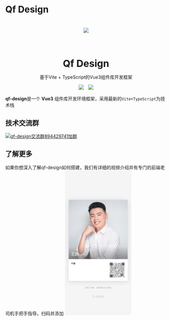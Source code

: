 # Qf Design

<div style="text-align:center;margin:40px 0;width:100%;">
  <img src="https://gw.alipayobjects.com/mdn/rms_08e378/afts/img/A*P0S-QIRUbsUAAAAAAAAAAABkARQnAQ">
</div>
<br />
<br />
<div style="text-align:center">
  <b style="font-size: 30px">Qf Design</b>
  <p>基于Vite + TypeScript的Vue3组件库开发框架</p>
  <img style="display:inline" src="https://img.shields.io/npm/v/qf-design" />

  <img style="display:inline;margin-left:10px" src="https://img.shields.io/npm/dt/qf-design" />
</div>

**qf-design**是一个 **Vue3** 组件库开发环境框架，采用最新的`Vite+TypeScript`为技术栈

## 技术交流群
<a target="_blank" href="https://qm.qq.com/cgi-bin/qm/qr?k=PpQzdbcJWSBpEB_RUu6Xm9md4wCOcd30&jump_from=webapi&authKey=3qIUxdXEEucbpfJKSY9YxemOxscBA3c3XyXOWYef2Up6aPuANJcQjFMufZ5N2XNi"><img border="0" src="//pub.idqqimg.com/wpa/images/group.png" alt="qf-design交流群" title="qf-design交流群">894429741加群</a> 

## 了解更多
如果你想深入了解qf-design如何搭建，我们有详细的视频介绍并有专门的前端老司机手把手指导。扫码并添加
<img style="height:450px;" src="../public/WechatIMG141.jpg" />
